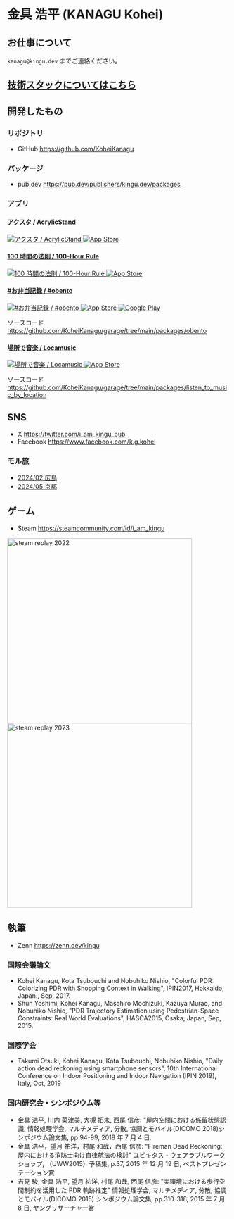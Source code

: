 # 金具 浩平 (KANAGU Kohei)

## お仕事について

`kanagu@kingu.dev` までご連絡ください。

## [技術スタックについてはこちら](./technology-stack.html)

## 開発したもの

### リポジトリ

- GitHub <https://github.com/KoheiKanagu>

### パッケージ

- pub.dev <https://pub.dev/publishers/kingu.dev/packages>

### アプリ

#### [アクスタ / AcrylicStand](./apps/AcrylicStand/index.html)

<a href="./apps/AcrylicStand/index.html">
  <img id="app_icon"
    src="images/apps/AcrylicStand.webp"
    alt="アクスタ / AcrylicStand"
  />
</a>

<a href="https://apps.apple.com/us/app/acrylicstand/id6535676394?itsct=apps_box_link&itscg=30200">
  <img id="app_store_badge"
    src="images/app_store.svg"
    alt="App Store"
  />
</a>

#### [100 時間の法則 / 100-Hour Rule](./apps/100-Hour%20Rule/index.html)

<a href="./apps/100-Hour Rule/index.html">
  <img id="app_icon"
    src="images/apps/100-Hour Rule.webp"
    alt="100 時間の法則 / 100-Hour Rule"
  />
</a>

<a href="https://apps.apple.com/us/app/100-hour-rule/id6517349655?itsct=apps_box_link&itscg=30200">
  <img id="app_store_badge"
    src="images/app_store.svg"
    alt="App Store"
  />
</a>

#### [#お弁当記録 / #obento](./apps/obento/index.html)

<a href="./apps/obento/index.html">
  <img id="app_icon"
    src="images/apps/obento.webp"
    alt="#お弁当記録 / #obento"
  />
</a>

<a href="https://apps.apple.com/us/app/obento/id6499041461?itsct=apps_box_link&itscg=30200">
  <img id="app_store_badge"
    src="images/app_store.svg"
    alt="App Store"
  />
</a>

<a href="https://play.google.com/store/apps/details?id=dev.kingu.obento">
  <img id="google_play_badge"
    src="images/google_play.webp"
    alt="Google Play"
  />
</a>

ソースコード <https://github.com/KoheiKanagu/garage/tree/main/packages/obento>

#### [場所で音楽 / Locamusic](./apps/locamusic/index.html)

<a href="./apps/locamusic/index.html">
  <img id="app_icon"
    src="images/apps/locamusic.webp"
    alt="場所で音楽 / Locamusic"
  />
</a>

<a href="https://apps.apple.com/us/app/locamusic/id6471416156?itsct=apps_box_link&itscg=30200">
  <img id="app_store_badge"
    src="images/app_store.svg"
    alt="App Store"
  />
</a>

ソースコード <https://github.com/KoheiKanagu/garage/tree/main/packages/listen_to_music_by_location>

## SNS

- X <https://twitter.com/i_am_kingu_pub>
- Facebook <https://www.facebook.com/k.g.kohei>

### モル旅

- [2024/02 広島](<https://x.com/search?q=-%23%E5%BC%81%E5%BD%93%20(%23%E3%83%A2%E3%83%AB%E3%82%AB%E3%83%BC)%20(from%3Ai_am_kingu_pub)%20until%3A2024-02-19%20since%3A2024-02-16&src=typed_query&f=live>)
- [2024/05 京都](<https://x.com/search?q=-%23%E3%81%8A%E5%BC%81%E5%BD%93%E8%A8%98%E9%8C%B2%20(%23%E3%83%A2%E3%83%AB%E3%82%AB%E3%83%BC)%20(from%3Ai_am_kingu_pub)%20until%3A2024-05-29%20since%3A2024-05-25&src=typed_query&f=live>)

## ゲーム

- Steam <https://steamcommunity.com/id/i_am_kingu>

<a href="https://s.team/y22/dngcjfm">
  <img
    src="images/steam_replay_2022.webp"
    width="420px"
    alt="steam replay 2022"
  />
</a>

<a href="https://s.team/y23/dngcjfm">
  <img
    src="images/steam_replay_2023.webp"
    width="420px"
    alt="steam replay 2023"
  />
</a>

## 執筆

- Zenn <https://zenn.dev/kingu>

### 国際会議論文

- Kohei Kanagu, Kota Tsubouchi and Nobuhiko Nishio, "Colorful PDR: Colorizing PDR with Shopping Context in Walking", IPIN2017, Hokkaido, Japan., Sep, 2017.
- Shun Yoshimi, Kohei Kanagu, Masahiro Mochizuki, Kazuya Murao, and Nobuhiko Nishio, "PDR Trajectory Estimation using Pedestrian-Space Constraints: Real World Evaluations", HASCA2015, Osaka, Japan, Sep, 2015.

### 国際学会

- Takumi Otsuki, Kohei Kanagu, Kota Tsubouchi, Nobuhiko Nishio, "Daily action dead reckoning using smartphone sensors", 10th International Conference on Indoor Positioning and Indoor Navigation (IPIN 2019), Italy, Oct, 2019

### 国内研究会・シンポジウム等

- 金具 浩平, 川内 菜津美, 大槻 拓未, 西尾 信彦: "屋内空間における係留状態認識, 情報処理学会, マルチメディア, 分散, 協調とモバイル(DICOMO 2018)シンポジウム論文集, pp.94-99, 2018 年 7 月 4 日.
- 金具 浩平，望月 祐洋，村尾 和哉，西尾 信彦: "Fireman Dead Reckoning: 屋内における消防士向け自律航法の検討" ユビキタス・ウェアラブルワークショップ, （UWW2015）予稿集, p.37, 2015 年 12 月 19 日, ベストプレゼンテーション賞
- 吉見 駿, 金具 浩平, 望月 祐洋, 村尾 和哉, 西尾 信彦: "実環境における歩行空間制約を活用した PDR 軌跡推定" 情報処理学会, マルチメディア, 分散, 協調とモバイル(DICOMO 2015) シンポジウム論文集, pp.310-318, 2015 年 7 月 8 日, ヤングリサーチャー賞
